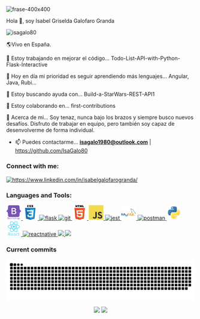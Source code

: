 ![frase-400x400](https://user-images.githubusercontent.com/100043891/190866305-88de67e5-6259-4db5-999f-3e51cf2ac4d2.jpg)

<p>Hola 👋, soy Isabel Griselda Galofaro Granda</p>

<p align="left"> <img src="https://komarev.com/ghpvc/?username=isagalo80&label=Profile%20views&color=0e75b6&style=flat" alt="isagalo80" /> </p>

<p>🌎Vivo en España.</p>
<p>🔭 Estoy trabajando en mejorar el código... Todo-List-API-with-Python-Flask-Interactive</p>
<p>🌱 Hoy en día mi prioridad es seguir aprendiendo más lenguajes... Angular, Java, Rubi...</p>
<p>🤝 Estoy buscando ayuda con... Build-a-StarWars-REST-API1</p>
<p>👯 Estoy colaborando en... first-contributions</p>
<p>💬 Acerca de mi... Soy tenaz, nunca bajo los brazos y siempre busco nuevos desafíos. Disfruto de trabajar en equipo, pero también soy capaz de desenvolverme de forma individual.</p>


- 📫 Puedes contactarme... **isagalo1980@outlook.com** | https://github.com/IsaGalo80

<h3 align="left">Connect with me:</h3>
<p align="left">
<a href="https://linkedin.com/in/https://www.linkedin.com/in/isabelgalofarogranda/" target="blank"><img align="center" src="https://raw.githubusercontent.com/rahuldkjain/github-profile-readme-generator/master/src/images/icons/Social/linked-in-alt.svg" alt="https://www.linkedin.com/in/isabelgalofarogranda/" height="30" width="40" /></a>
</p>

<h3 align="left">Languages and Tools:</h3>
<p align="left"> <a href="https://getbootstrap.com" target="_blank" rel="noreferrer"> <img src="https://raw.githubusercontent.com/devicons/devicon/master/icons/bootstrap/bootstrap-plain-wordmark.svg" alt="bootstrap" width="40" height="40"/> </a> <a href="https://www.w3schools.com/css/" target="_blank" rel="noreferrer"> <img src="https://raw.githubusercontent.com/devicons/devicon/master/icons/css3/css3-original-wordmark.svg" alt="css3" width="40" height="40"/> </a> <a href="https://flask.palletsprojects.com/" target="_blank" rel="noreferrer"> <img src="https://www.vectorlogo.zone/logos/pocoo_flask/pocoo_flask-icon.svg" alt="flask" width="40" height="40"/> </a> <a href="https://git-scm.com/" target="_blank" rel="noreferrer"> <img src="https://www.vectorlogo.zone/logos/git-scm/git-scm-icon.svg" alt="git" width="40" height="40"/> </a> <a href="https://www.w3.org/html/" target="_blank" rel="noreferrer"> <img src="https://raw.githubusercontent.com/devicons/devicon/master/icons/html5/html5-original-wordmark.svg" alt="html5" width="40" height="40"/> </a> <a href="https://developer.mozilla.org/en-US/docs/Web/JavaScript" target="_blank" rel="noreferrer"> <img src="https://raw.githubusercontent.com/devicons/devicon/master/icons/javascript/javascript-original.svg" alt="javascript" width="40" height="40"/> </a> <a href="https://jestjs.io" target="_blank" rel="noreferrer"> <img src="https://www.vectorlogo.zone/logos/jestjsio/jestjsio-icon.svg" alt="jest" width="40" height="40"/> </a> <a href="https://www.mysql.com/" target="_blank" rel="noreferrer"> <img src="https://raw.githubusercontent.com/devicons/devicon/master/icons/mysql/mysql-original-wordmark.svg" alt="mysql" width="40" height="40"/> </a> <a href="https://postman.com" target="_blank" rel="noreferrer"> <img src="https://www.vectorlogo.zone/logos/getpostman/getpostman-icon.svg" alt="postman" width="40" height="40"/> </a> <a href="https://www.python.org" target="_blank" rel="noreferrer"> <img src="https://raw.githubusercontent.com/devicons/devicon/master/icons/python/python-original.svg" alt="python" width="40" height="40"/> </a> <a href="https://reactjs.org/" target="_blank" rel="noreferrer"> <img src="https://raw.githubusercontent.com/devicons/devicon/master/icons/react/react-original-wordmark.svg" alt="react" width="40" height="40"/> </a> <a href="https://reactnative.dev/" target="_blank" rel="noreferrer"> <img src="https://reactnative.dev/img/header_logo.svg" alt="reactnative" width="40" height="40"/> <a href="https://github.com/IsaGalo80">
  <img src="https://img.shields.io/badge/VSCode-0078D4?style=for-the-badge&logo=visual%20studio%20code&logoColor=white">
</a></a>
<a href="https://github.com/IsaGalo80">
  <img src="https://img.shields.io/badge/Canva-%2300C4CC.svg?&style=for-the-badge&logo=Canva&logoColor=white">
</a></p>

### Current commits
[![Snake animation](https://github.com/ArielCalisaya/ArielCalisaya/blob/output-snake-commits/github-contribution-grid-snake.svg)](https://github.com/IsaGalo80)

<p align = "center">
  <img src = "https://github-readme-stats.vercel.app/api?username=IsaGalo80&show_icons=true&theme=bear" width = 400>
  <img src = "https://github-readme-streak-stats.herokuapp.com?user=IsaGalo80&theme=dark&hide_border=true" width = 400>
</p>
